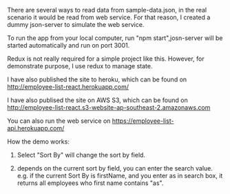 There are several ways to read data from sample-data.json, in the real scenario it would be read from web service. For that reason, I created a dummy json-server to simulate the web service.

To run the app from your local computer, run  "npm start",josn-server will be started automatically and run on port 3001.

Redux is not really required for a simple project like this. However, for demonstrate purpose, I use redux to manage state.

I have also published the site to heroku, which can be found on http://employee-list-react.herokuapp.com/

I have also publised the site on AWS S3, which can be found on http://employee-list-react.s3-website-ap-southeast-2.amazonaws.com


You can also run the web service on https://employee-list-api.herokuapp.com/

How the demo works:

1. Select "Sort By" will change the sort by field.

2. depends on the current sort by field, you can enter the search value. e.g. if the current Sort By is firstName, and you enter as in search box, it returns all employees who first name contains "as".

